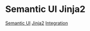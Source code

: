# Semantic UI Jinja2

[Semantic UI](https://semantic-ui.com)
[Jinja2](https://jinja.palletsprojects.com)
[Integration](https://semantic-ui.com/introduction/integrations.html)